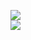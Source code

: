 [![](https://img.shields.io/badge/Made%20With-Github%20Spray-lightgrey.svg?style=for-the-badge&logo=github)](https://github.com/Annihil/github-spray#21900)  
[![](https://i.imgur.com/2DrTn0Z.gif)](https://github.com/Annihil/github-spray)